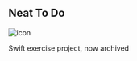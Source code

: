 ## Neat To Do

![icon](https://i.loli.net/2020/09/24/FxJvwgKEiIOu5qU.png)

Swift exercise project, now archived
